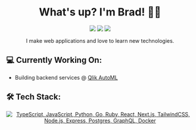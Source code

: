 <h1 align="center">What's up? I'm Brad! 👋🏾</h1>

<p align="center">
<a href="https://brad-taylor.com"><img src="https://img.shields.io/badge/-brad--taylor.com-3423A6?style=flat&logo=Google-Chrome&logoColor=white"/></a>
<a href="https://www.linkedin.com/in/bradleyroberttaylor/"><img src="https://img.shields.io/badge/-Bradley%20Taylor-0077B5?style=flat&logo=Linkedin&logoColor=white"/></a>
<a href="mailto:taylorbradleyr@gmail.com"><img src="https://img.shields.io/badge/-taylorbradleyr@gmail.com-D14836?style=flat&logo=Gmail&logoColor=white"/></a>
</p>

<p align="center">I make web applications and love to learn new technologies.</p>

## 💻 Currently Working On:
- Building backend services @ [Qlik AutoML](https://www.qlik.com/us/products/qlik-automl)

## 🛠 Tech Stack:
<p align="center">
  <a href="#">
    <img src="https://skillicons.dev/icons?i=ts,js,py,go,ruby,react,nextjs,tailwindcss,nodejs,express,postgres,graphql,docker" alt="TypeScript, JavaScript, Python, Go, Ruby, React, Next.js, TailwindCSS, Node.js, Express, Postgres, GraphQL, Docker">
  </a>
</p>

<!--
**BradleyRobertTaylor/bradleyroberttaylor** is a ✨ _special_ ✨ repository because its `README.md` (this file) appears on your GitHub profile.

Here are some ideas to get you started:

- 🔭 I’m currently working on ...
- 🌱 I’m currently learning ...
- 👯 I’m looking to collaborate on ...
- 🤔 I’m looking for help with ...
- 💬 Ask me about ...
- 📫 How to reach me: ...
- 😄 Pronouns: ...
- ⚡ Fun fact: ...
-->
